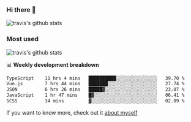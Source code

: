 ### Hi there 👋

<!--
**HondryTravis/HondryTravis** is a ✨ _special_ ✨ repository because its `README.md` (this file) appears on your GitHub profile.

Here are some ideas to get you started:

- 🔭 I’m currently working on ...
- 🌱 I’m currently learning ...
- 👯 I’m looking to collaborate on ...
- 🤔 I’m looking for help with ...
- 💬 Ask me about ...
- 📫 How to reach me: ...
- 😄 Pronouns: ...
- ⚡ Fun fact: ...
-->

![travis's github stats](https://github-readme-stats.vercel.app/api?username=HondryTravis&hide=stars)
### Most used
![travis's github stats](https://github-readme-stats.anuraghazra1.vercel.app/api/top-langs/?username=HondryTravis&layout=compact&hide_title=true)

📊 **Weekly development breakdown**

<!--START_SECTION:waka-->

```txt
TypeScript    11 hrs 4 mins   ██████████░░░░░░░░░░░░░░░   39.70 %
Vue.js        7 hrs 44 mins   ███████░░░░░░░░░░░░░░░░░░   27.74 %
JSON          6 hrs 26 mins   █████▓░░░░░░░░░░░░░░░░░░░   23.07 %
JavaScript    1 hr 47 mins    █▓░░░░░░░░░░░░░░░░░░░░░░░   06.41 %
SCSS          34 mins         ▓░░░░░░░░░░░░░░░░░░░░░░░░   02.09 %
```

<!--END_SECTION:waka-->

If you want to know more, check out it [about myself](https://hondrytravis.github.io/)
